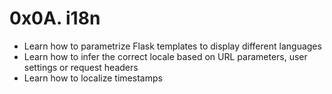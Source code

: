 # 0x0A. i18n

-   Learn how to parametrize Flask templates to display different languages
-   Learn how to infer the correct locale based on URL parameters, user settings or request headers
-   Learn how to localize timestamps
